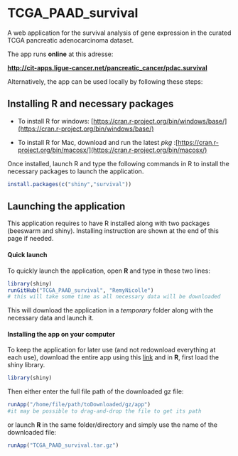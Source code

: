 # TCGA_PAAD_survival


A web application for the survival analysis of gene expression in the curated TCGA pancreatic adenocarcinoma dataset.

The app runs __online__ at this adresse: 

__http://cit-apps.ligue-cancer.net/pancreatic_cancer/pdac.survival__


Alternatively, the app can be used locally by following these steps:


## Installing R and necessary packages
- To install R for windows: [https://cran.r-project.org/bin/windows/base/](https://cran.r-project.org/bin/windows/base/)

- To install R for Mac, download and run the latest _pkg_ :[https://cran.r-project.org/bin/macosx/](https://cran.r-project.org/bin/macosx/)

Once installed, launch R and type the following commands in R to install the necessary packages to launch the application.
```R
install.packages(c("shiny","survival"))
```


## Launching the application
This application requires to have R installed along with two packages (beeswarm and shiny). Installing instruction are shown at the end of this page if needed.

#### Quick launch
To quickly launch the application, open __R__ and type in these two lines:
```R
library(shiny)
runGitHub("TCGA_PAAD_survival", "RemyNicolle")
# this will take some time as all necessary data will be downloaded
```
This will download the application in a _temporary_ folder along with the necessary data and launch it.

#### Installing the app on your computer
To keep the application for later use (and not redownload everything at each use), download the entire app using this [link](https://github.com/RemyNicolle/TCGA_PAAD_survival/tarball/master) and in __R__, first load the shiny library.
```R
library(shiny)
```
Then either enter the full file path of the downloaded gz file:
```R
runApp("/home/file/path/toDownloaded/gz/app")
#it may be possible to drag-and-drop the file to get its path
```
or launch __R__ in the same folder/directory and simply use the name of the downloaded file:
```R
runApp("TCGA_PAAD_survival.tar.gz")
```
